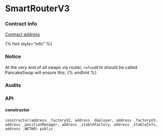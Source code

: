 # SmartRouterV3

### Contract Info

[Contract address](../#address)

{% hint style="info" %}
### Notice

At the very end of all swaps via router, `refundETH` should be called. PancakeSwap will ensure this.
{% endhint %}

### Audits

### API

#### constructor

`constructor(address _factoryV2, address _deployer, address _factoryV3, address _positionManager, address _stableFactory, address _stableInfo, address _WETH9) public`

